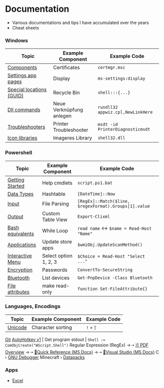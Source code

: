 # Documentation
- Various documentations and tips I have accumulated over the years
- Cheat sheets

### Windows

Topic | Example Component | Example Code
--- | --- | ---
[Components](windows/components.md) | Certificates | `certmgr.msc`
[Settings app pages](windows/settings.md) | Display | `ms-settings:display`
[Special locations (GUID)](windows/guids.md) | Recycle Bin | `shell:::{...}`
[Dll commands](windows/dll.md) | Neue Verknüpfung anlegen | `rundll32 appwiz.cpl,NewLinkHere`
[Troubleshooters](windows/troubleshooters.md) | Printer Troubleshooter | `msdt -id PrinterDiagnosticmsdt`
[Icon libraries](windows/icons.md) | Imageres Library | `shell32.dll`


### Powershell

Topic | Example Component | Example Code
--- | --- | ---
[Getting Started](powershell/getting-started.md) | Help cmdlets | `script.ps1.bat`
[Data Types](powershell/data-types.md) | Hashtable | `[DateTime]::Now`
[Input](powershell/input.md) | File Parsing | `[RegEx]::Match($line, $regexFormat).Groups[1].value`
[Output](powershell/output.md) | Custom Table View | `Export-Clixml`
[Bash equivalents](powershell/bash-equivalents.md) | While Loop | `read name` <-> `$name = Read-Host "Name"`
[Applications](powershell/applications.md) | Update store apps | `$wmiObj.UpdateScanMethod()`
[Interactive Menu](powershell/menu.md) | Select option 1, 2, 3 | `$Choice = Read-Host "Select ..."`
[Encryption](powershell/encryption.md) | Passwords | `ConvertTo-SecureString`
[Bluetooth](powershell/bluetooth.md) | List devices | `Get-PnpDevice -Class Bluetooth`
[File attributes](powershell/file-attributes.md) | make read-only | `function Set-FileAttribute{}`


### Languages, Encodings

Topic | Example Component | Example Code
--- | --- | ---
[Unicode](languages/unicode.md) | Character sorting | `!` `+` `Ξ`
[Git](languages/git.md)
[AutoHotkey v1](languages/autohotkey.md) | Get program stdout |  `Shell := ComObjCreate("WScript.Shell")`
Regular Expression (RegEx)
→➝ [🗎 PDF Overview](languages/regex.pdf)
→➝ [🔗Quick Reference (MS Docs)](https://docs.microsoft.com/en-us/dotnet/standard/base-types/regular-expression-language-quick-reference)
→➝ [🔗Visual Studio (MS Docs)](https://docs.microsoft.com/en-us/visualstudio/ide/using-regular-expressions-in-visual-studio)
C › [GNU Debugger](languages/gdb.md)
Minecraft › [Datapacks](languages/minecraft.md)


### Apps

- [Excel](apps/excel.md)


